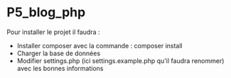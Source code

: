 # P5_blog_php

Pour installer le projet il faudra :
- Installer composer avec la commande : composer install
- Charger la base de données
- Modifier settings.php (ici settings.example.php qu'il faudra renommer) avec les bonnes informations